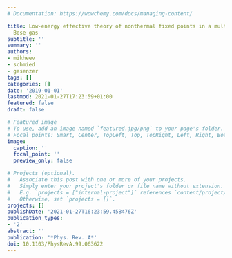 ```yaml
---
# Documentation: https://wowchemy.com/docs/managing-content/

title: Low-energy effective theory of nonthermal fixed points in a multicomponent
  Bose gas
subtitle: ''
summary: ''
authors:
- mikheev
- schmied
- gasenzer
tags: []
categories: []
date: '2019-01-01'
lastmod: 2021-01-27T17:23:59+01:00
featured: false
draft: false

# Featured image
# To use, add an image named `featured.jpg/png` to your page's folder.
# Focal points: Smart, Center, TopLeft, Top, TopRight, Left, Right, BottomLeft, Bottom, BottomRight.
image:
  caption: ''
  focal_point: ''
  preview_only: false

# Projects (optional).
#   Associate this post with one or more of your projects.
#   Simply enter your project's folder or file name without extension.
#   E.g. `projects = ["internal-project"]` references `content/project/deep-learning/index.md`.
#   Otherwise, set `projects = []`.
projects: []
publishDate: '2021-01-27T16:23:59.458476Z'
publication_types:
- '2'
abstract: ''
publication: '*Phys. Rev. A*'
doi: 10.1103/PhysRevA.99.063622
---
```

